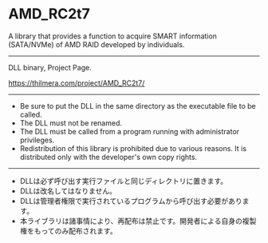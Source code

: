 # AMD_RC2t7
A library that provides a function to acquire SMART information (SATA/NVMe) of AMD RAID developed by individuals.

----

DLL binary, Project Page.

https://thilmera.com/project/AMD_RC2t7/

----

* Be sure to put the DLL in the same directory as the executable file to be called.
* The DLL must not be renamed.
* The DLL must be called from a program running with administrator privileges.
* Redistribution of this library is prohibited due to various reasons. It is distributed only with the developer's own copy rights.

----

* DLLは必ず呼び出す実行ファイルと同じディレクトリに置きます。
* DLLは改名してはなりません。
* DLLは管理者権限で実行されているプログラムから呼び出す必要があります。
* 本ライブラリは諸事情により、再配布は禁止です。開発者による自身の複製権をもってのみ配布されます。

